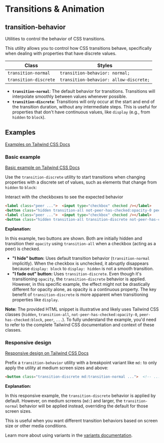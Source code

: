# Transitions & Animation

## transition-behavior

Utilities to control the behavior of CSS transitions.

This utility allows you to control how CSS transitions behave, specifically when dealing with properties that have discrete values.

| Class               | Styles                          |
| ------------------- | ------------------------------- |
| `transition-normal` | `transition-behavior: normal;`    |
| `transition-discrete`| `transition-behavior: allow-discrete;` |

- **`transition-normal`**:  The default behavior for transitions. Transitions will interpolate smoothly between values whenever possible.
- **`transition-discrete`**:  Transitions will only occur at the start and end of the transition duration, without any intermediate steps. This is useful for properties that don't have continuous values, like `display` (e.g., from `hidden` to `block`).

## Examples

[Examples on Tailwind CSS Docs](https://tailwindcss.com/docs/transition-behavior#examples)

### Basic example

[Basic example on Tailwind CSS Docs](https://tailwindcss.com/docs/transition-behavior#basic-example)

Use the `transition-discrete` utility to start transitions when changing properties with a discrete set of values, such as elements that change from `hidden` to `block`:

Interact with the checkboxes to see the expected behavior

```html
<label class="peer ...">  <input type="checkbox" checked /></label>
<button class="hidden transition-all not-peer-has-checked:opacity-0 peer-has-checked:block ...">  I hide</button>
<label class="peer ...">  <input type="checkbox" checked /></label>
<button class="hidden transition-all transition-discrete not-peer-has-checked:opacity-0 peer-has-checked:block ...">  I fade out</button>
```

**Explanation:**

In this example, two buttons are shown. Both are initially hidden and transition their `opacity` using `transition-all` when a checkbox (acting as a peer) is checked.

- **"I hide" button:** Uses default transition behavior (`transition-normal` implicitly). When the checkbox is unchecked, it abruptly disappears because `display: block` to `display: hidden` is not a smooth transition.
- **"I fade out" button:** Uses `transition-discrete`.  Even though it's transitioning `opacity`, the `transition-discrete` behavior is applied.  However, in this specific example, the effect might not be drastically different for opacity alone, as opacity is a continuous property. The key benefit of `transition-discrete` is more apparent when transitioning properties like `display`.

**Note:** The provided HTML snippet is illustrative and likely uses Tailwind CSS classes (`hidden`, `transition-all`, `not-peer-has-checked:opacity-0`, `peer-has-checked:block`, `peer`, `...`).  To fully understand the example, you'd need to refer to the complete Tailwind CSS documentation and context of these classes.

### Responsive design

[Responsive design on Tailwind CSS Docs](https://tailwindcss.com/docs/transition-behavior#responsive-design)

Prefix a `transition-behavior` utility with a breakpoint variant like `md:` to only apply the utility at medium screen sizes and above:

```html
<button class="transition-discrete md:transition-normal ...">  <!-- ... --></button>
```

**Explanation:**

In this responsive example, the `transition-discrete` behavior is applied by default. However, on medium screens (`md:`) and larger, the `transition-normal` behavior will be applied instead, overriding the default for those screen sizes.

This is useful when you want different transition behaviors based on screen size or other media conditions.

Learn more about using variants in the [variants documentation](https://tailwindcss.com/docs/hover-focus-and-other-states).
